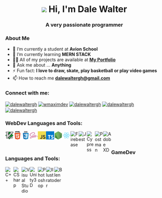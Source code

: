 <h1 align="center"><img src="https://raw.githubusercontent.com/MartinHeinz/MartinHeinz/master/wave.gif" width="30px"> Hi, I'm Dale Walter</h1>
<h3 align="center">A very passionate programmer</h3>

### About Me
- 🔭 I’m currently a student at **Avion School**
- 🌱 I’m currently learning **MERN STACK**
- 👨‍💻 All of my projects are available at **[My Portfolio](https://wmaximdev.github.io/portfolio)**
- 💬 Ask me about ... **Anything**
- ⚡ Fun fact: **I love to draw, skate, play basketball or play video games**
- 📫 How to reach me **dalewaltergh@gmail.com**

### Connect with me: 
<p align="left">
<a href="https://dev.to/dalewaltergh" target="blank"><img align="center" src="https://raw.githubusercontent.com/rahuldkjain/github-profile-readme-generator/master/src/images/icons/Social/devto.svg" alt="dalewaltergh" height="30" width="40" /></a>
<a href="https://twitter.com/wmaximdev" target="blank"><img align="center" src="https://raw.githubusercontent.com/rahuldkjain/github-profile-readme-generator/master/src/images/icons/Social/twitter.svg" alt="wmaximdev" height="30" width="40" /></a>
<a href="https://linkedin.com/in/dalewaltergh" target="blank"><img align="center" src="https://raw.githubusercontent.com/rahuldkjain/github-profile-readme-generator/master/src/images/icons/Social/linked-in-alt.svg" alt="dalewaltergh" height="30" width="40" /></a>
<a href="https://codesandbox.com/dalewaltergh" target="blank"><img align="center" src="https://raw.githubusercontent.com/rahuldkjain/github-profile-readme-generator/master/src/images/icons/Social/codesandbox.svg" alt="dalewaltergh" height="30" width="40" /></a>
<a href="https://dribbble.com/dalewaltergh" target="blank"><img align="center" src="https://raw.githubusercontent.com/rahuldkjain/github-profile-readme-generator/master/src/images/icons/Social/dribbble.svg" alt="dalewaltergh" height="30" width="40" /></a>
</p>

### WebDev Languages and Tools:
<p align="left"> 
  <img align="left" alt="VIM" width="26px" src="https://raw.githubusercontent.com/github/explore/80688e429a7d4ef2fca1e82350fe8e3517d3494d/topics/vim/vim.png"/>
  <img align="left" alt="HTML5" width="26px" src="https://raw.githubusercontent.com/github/explore/80688e429a7d4ef2fca1e82350fe8e3517d3494d/topics/html/html.png"/>
  <img align="left" alt="CSS3" width="26px" src="https://raw.githubusercontent.com/github/explore/80688e429a7d4ef2fca1e82350fe8e3517d3494d/topics/css/css.png"/>
  <img align="left" alt="SASS" width="26px" src="https://raw.githubusercontent.com/github/explore/80688e429a7d4ef2fca1e82350fe8e3517d3494d/topics/sass/sass.png"/>
  <img align="left" alt="Javascript" width="26px" src="https://raw.githubusercontent.com/github/explore/80688e429a7d4ef2fca1e82350fe8e3517d3494d/topics/javascript/javascript.png"/>
  <img align="left" alt="Typescript" width="26px" src="https://raw.githubusercontent.com/github/explore/80688e429a7d4ef2fca1e82350fe8e3517d3494d/topics/typescript/typescript.png"/>
  <img align="left" alt="NodeJS" width="26px" src="https://raw.githubusercontent.com/github/explore/80688e429a7d4ef2fca1e82350fe8e3517d3494d/topics/nodejs/nodejs.png"/>
  <img align="left" alt="React" width="26px" src="https://raw.githubusercontent.com/github/explore/80688e429a7d4ef2fca1e82350fe8e3517d3494d/topics/react/react.png"/>
  <img align="left" alt="Firebase" width="26px" src="https://www.vectorlogo.zone/logos/firebase/firebase-icon.svg"/>
  <img align="left" alt="Jest" width="26px" src="https://www.vectorlogo.zone/logos/jestjsio/jestjsio-icon.svg"/>
  <img align="left" alt="Cypress" width="26px" src="https://raw.githubusercontent.com/simple-icons/simple-icons/6e46ec1fc23b60c8fd0d2f2ff46db82e16dbd75f/icons/cypress.svg"/>
  <img align="left" alt="Postman" width="26px" src="https://www.vectorlogo.zone/logos/getpostman/getpostman-icon.svg"/>
  <img align="left" alt="Adobe XD" width="26px" src="https://cdn.worldvectorlogo.com/logos/adobe-xd.svg"/>
</p>

<br/><br/>

### GameDev Languages and Tools: 
<p align="left"> 
  <img align="left" alt="C++" width="26px" src="https://img.icons8.com/color/48/000000/c-plus-plus-logo.png"/>
  <img align="left" alt="CSharp" width="26px" src="https://img.icons8.com/color/48/000000/c-sharp-logo.png"/>
  <img align="left" alt="Visual Studio" width="26px" src="https://img.icons8.com/color/48/000000/visual-studio.png"/>
  <img align="left" alt="Unity3D" width="26px" src="https://img.icons8.com/ios-filled/50/000000/unity.png"/>
  <img align="left" alt="Photoshop" width="26px" src="https://img.icons8.com/color/48/000000/adobe-photoshop--v1.png"/>
  <img align="left" alt="Illustrator" width="26px" src="https://img.icons8.com/color/48/000000/adobe-illustrator--v1.png"/>
  <img align="left" alt="Blender" width="26px" src="https://img.icons8.com/color/48/000000/blender-3d.png"/>
</p>
